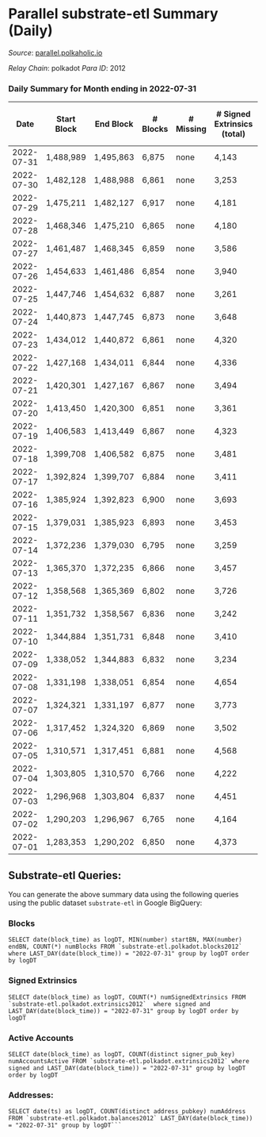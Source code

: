 # Parallel substrate-etl Summary (Daily)

_Source_: [parallel.polkaholic.io](https://parallel.polkaholic.io)

*Relay Chain*: polkadot
*Para ID*: 2012



### Daily Summary for Month ending in 2022-07-31


| Date | Start Block | End Block | # Blocks | # Missing | # Signed Extrinsics (total) | # Active Accounts | # Addresses with Balances | # Events | # Transfers | # XCM Transfers In | # XCM Transfers Out |
| ---- | ----------- | --------- | -------- | --------- | --------------------------- | ----------------- | ------------------------- | -------- | ----------- | ------------------ | ------------------- |
| 2022-07-31 | 1,488,989 | 1,495,863 | 6,875 | none  | 4,143 | 581 | 40,712 | 49,923 | 9,380 ($2,027,342) | 122 ($841,405) | 75 ($1,434,795) |
| 2022-07-30 | 1,482,128 | 1,488,988 | 6,861 | none  | 3,253 | 474 | 40,689 | 43,053 | 8,493 ($548,607) | 112 ($169,052) | 58 ($100,845) |
| 2022-07-29 | 1,475,211 | 1,482,127 | 6,917 | none  | 4,181 | 520 | 40,656 | 50,115 | 9,588 ($1,382,396) | 103 ($271,136) | 42 ($963,563) |
| 2022-07-28 | 1,468,346 | 1,475,210 | 6,865 | none  | 4,180 | 496 | 40,605 | 48,125 | 9,238 ($1,428,088) | 97 ($703,155) | 60 ($98,196.90) |
| 2022-07-27 | 1,461,487 | 1,468,345 | 6,859 | none  | 3,586 | 457 | 40,582 | 44,953 | 8,988 ($513,012) | 97 ($107,030) | 58 ($48,953.78) |
| 2022-07-26 | 1,454,633 | 1,461,486 | 6,854 | none  | 3,940 | 466 | 40,537 | 46,093 | 8,836 ($334,961) | 129 ($126,219) | 35 ($42,846.88) |
| 2022-07-25 | 1,447,746 | 1,454,632 | 6,887 | none  | 3,261 | 493 | 40,504 | 42,747 | 8,307 ($493,944) | 109 ($44,852.72) | 22 ($10,286.85) |
| 2022-07-24 | 1,440,873 | 1,447,745 | 6,873 | none  | 3,648 | 475 | 40,459 | 44,638 | 8,708 ($497,799) | 126 ($48,245.98) | 40 ($61,582.59) |
| 2022-07-23 | 1,434,012 | 1,440,872 | 6,861 | none  | 4,320 | 509 | 40,405 | 49,064 | 9,391 ($586,412) | 149 ($258,552) | 44 ($44,966.41) |
| 2022-07-22 | 1,427,168 | 1,434,011 | 6,844 | none  | 4,336 | 553 | 40,339 | 49,732 | 9,104 ($790,671) | 139 ($83,071.63) | 54 ($170,321) |
| 2022-07-21 | 1,420,301 | 1,427,167 | 6,867 | none  | 3,494 | 441 | 40,285 | 56,448 | 12,205 ($534,947) | 83 ($52,316.71) | 37 ($115,675) |
| 2022-07-20 | 1,413,450 | 1,420,300 | 6,851 | none  | 3,361 | 478 | 40,205 | 41,995 | 8,270 ($4,218,733) | 88 ($531,985) | 43 ($30,855.87) |
| 2022-07-19 | 1,406,583 | 1,413,449 | 6,867 | none  | 4,323 | 494 | 40,181 | 49,245 | 9,370 ($346,288) | 78 ($48,587.25) | 53 ($72,565.43) |
| 2022-07-18 | 1,399,708 | 1,406,582 | 6,875 | none  | 3,481 | 545 | 40,161 | 45,818 | 8,959 ($418,561) | 93 ($179,145) | 50 ($144,769) |
| 2022-07-17 | 1,392,824 | 1,399,707 | 6,884 | none  | 3,411 | 436 | 40,139 | 43,361 | 8,482 ($341,180) | 73 ($106,789) | 32 ($78,408.12) |
| 2022-07-16 | 1,385,924 | 1,392,823 | 6,900 | none  | 3,693 | 363 | 40,114 | 43,707 | 8,047 ($395,188) | 67 ($56,208.99) | 25 ($105,787) |
| 2022-07-15 | 1,379,031 | 1,385,923 | 6,893 | none  | 3,453 | 415 | 40,104 | 42,847 | 8,119 ($175,836) | 64 ($35,566.87) | 42 ($160,824) |
| 2022-07-14 | 1,372,236 | 1,379,030 | 6,795 | none  | 3,259 | 425 | 40,077 | 41,772 | 8,094 ($99,224.98) | 87 ($44,640.12) | 27 ($66,222.33) |
| 2022-07-13 | 1,365,370 | 1,372,235 | 6,866 | none  | 3,457 | 451 | 40,059 | 44,066 | 8,638 ($1,092,925) | 94 ($84,678.10) | 39 ($260,154) |
| 2022-07-12 | 1,358,568 | 1,365,369 | 6,802 | none  | 3,726 | 453 | 40,036 | 44,858 | 8,326 ($523,963) | 91 ($96,978.16) | 57 ($80,597.05) |
| 2022-07-11 | 1,351,732 | 1,358,567 | 6,836 | none  | 3,242 | 470 | 40,012 | 43,100 | 8,359 ($786,079) | 67 ($323,277) | 35 ($115,907) |
| 2022-07-10 | 1,344,884 | 1,351,731 | 6,848 | none  | 3,410 | 466 | 39,999 | 43,999 | 8,672 ($1,096,019) | 66 ($141,005) | 41 ($15,959.00) |
| 2022-07-09 | 1,338,052 | 1,344,883 | 6,832 | none  | 3,234 | 411 | 39,977 | 41,412 | 8,163 ($311,188) | 68 ($46,921.24) | 27 ($45,822.97) |
| 2022-07-08 | 1,331,198 | 1,338,051 | 6,854 | none  | 4,654 | 412 | 39,954 | 47,097 | 8,208 ($905,350) | 71 ($213,228) | 36 ($113,563) |
| 2022-07-07 | 1,324,321 | 1,331,197 | 6,877 | none  | 3,773 | 495 | 39,939 | 45,952 | 8,831 ($288,469) | 75 ($104,583) | 40 ($141,112) |
| 2022-07-06 | 1,317,452 | 1,324,320 | 6,869 | none  | 3,502 | 486 | 39,919 | 44,032 | 8,411 ($215,210) | 75 ($37,854.75) | 29 ($35,041.46) |
| 2022-07-05 | 1,310,571 | 1,317,451 | 6,881 | none  | 4,568 | 484 | 39,898 | 48,946 | 8,708 ($576,330) | 85 ($60,480.62) | 32 ($134,384) |
| 2022-07-04 | 1,303,805 | 1,310,570 | 6,766 | none  | 4,222 | 511 | 39,868 | 47,802 | 8,772 ($387,729) | 100 ($76,070.25) | 27 ($359,694) |
| 2022-07-03 | 1,296,968 | 1,303,804 | 6,837 | none  | 4,451 | 444 | 39,841 | 47,205 | 8,353 ($381,307) | 61 ($87,579.47) | 37 ($180,259) |
| 2022-07-02 | 1,290,203 | 1,296,967 | 6,765 | none  | 4,164 | 405 | 39,829 | 50,345 | 8,365 ($1,745,204) | 75 ($152,005) | 44 ($288,579) |
| 2022-07-01 | 1,283,353 | 1,290,202 | 6,850 | none  | 4,373 | 493 | 39,227 | 48,833 | 8,904 ($958,248) | 98 ($682,354) | 42 ($182,322) |

## Substrate-etl Queries:
You can generate the above summary data using the following queries using the public dataset `substrate-etl` in Google BigQuery:


### Blocks
```
SELECT date(block_time) as logDT, MIN(number) startBN, MAX(number) endBN, COUNT(*) numBlocks FROM `substrate-etl.polkadot.blocks2012`  where LAST_DAY(date(block_time)) = "2022-07-31" group by logDT order by logDT
```


### Signed Extrinsics
```
SELECT date(block_time) as logDT, COUNT(*) numSignedExtrinsics FROM `substrate-etl.polkadot.extrinsics2012`  where signed and LAST_DAY(date(block_time)) = "2022-07-31" group by logDT order by logDT
```


### Active Accounts
```
SELECT date(block_time) as logDT, COUNT(distinct signer_pub_key) numAccountsActive FROM `substrate-etl.polkadot.extrinsics2012` where signed and LAST_DAY(date(block_time)) = "2022-07-31" group by logDT order by logDT
```


### Addresses:
```
SELECT date(ts) as logDT, COUNT(distinct address_pubkey) numAddress FROM `substrate-etl.polkadot.balances2012` LAST_DAY(date(block_time)) = "2022-07-31" group by logDT```

